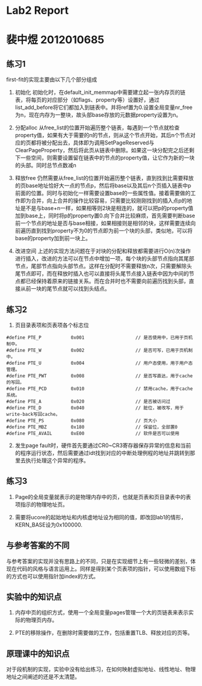 # Lab2 Report
# 裴中煜 2012010685

## 练习1

first-fit的实现主要由以下几个部分组成

1. 初始化
初始化时，在default_init_memmap中需要建立起一张内存页的链表，将每页的对应部分（如flags、property等）设置好，通过list_add_before将它们都加入到链表中。并将ref置为0.设置全局变量nr_free为n，现在内存为一整块，故头部base存放的元数据property设置为n。

2. 分配alloc
从free_list的位置开始遍历整个链表，每遇到一个节点就检查property值，如果有大于需要的n的节点，则从这个节点开始，其后n个节点对应的页都将被分配出去，具体即为调用SetPageReserved与ClearPageProperty，然后将此页从链表中删除。如果这一块分配完之后还剩下一些空间，则需要设置留在链表中的节点的property值，让它作为新的一块的头部。同时总节点数减n

3. 释放free
仍然需要从free_list的位置开始遍历整个链表，直到找到比需要释放的页base地址恰好大一点的节点p，然后将base以及其后n个页插入链表中p前面的位置。同时与初始化一样需要设置base的一些属性值。接着需要做的工作即为合并，向上合并的操作比较容易，只需要比较刚刚找到的插入点p的地址是不是与base+n一样，如果相等则2块是相连的，就可以把p的property值加到base上，同时将p的property置0.向下合并比较麻烦，首先需要判断base前一个节点的地址是否与base相接，如果相接则是相邻的块，这样需要连续向前遍历直到找到property不为0的节点即为前一个块的头部，类似地，可以将base的property加到前一块上。

4. 改进空间
上述的实现方法问题在于对块的分配和释放都需要进行O(n)次操作进行插入，改进的方法可以在节点中增加一项，每个块的头部节点指向其尾部节点，尾部节点指向头部节点。这样在分配时不需要释放n次，只需要解除头尾节点即可，而在释放时插入也可以直接将头尾节点接入链表中因为中间的节点都已经保持着原来的链接关系。而在合并时也不需要向前遍历找到头部，直接从前一块的尾节点就可以找到头结点。

## 练习2

1. 页目录表项和页表项各个标志位

```
#define PTE_P           0x001                   // 是否使用中，已用于页机制中。
#define PTE_W           0x002                   // 是否可写，已用于页机制中。
#define PTE_U           0x004                   // 用户态使用，用于用户态管理。
#define PTE_PWT         0x008                   // 是否写直达，用于cache的写回。
#define PTE_PCD         0x010                   // 禁用cache，用于cache系统。
#define PTE_A           0x020                   // 是否被访问过
#define PTE_D           0x040                   // 脏位，被改写，用于write-back写回cache。
#define PTE_PS          0x080                   // 页大小
#define PTE_MBZ         0x180                   // 保留位，全部置0
#define PTE_AVAIL       0xE00                   // 软件是否可以使用
```

2. 发生page fault时，硬件首先要通过CR0~CR3寄存器保存异常的信息和当前的程序运行状态，然后需要通过idt找到对应的中断处理例程的地址并跳转到那里去执行处理这个异常的程序。

## 练习3

1. Page的全局变量就表示的是物理内存中的页，也就是页表和页目录表中的表项指示的物理地址页。

2. 需要将ucore的起始地址和内核虚地址设为相同的值，即改回lab1的情形，KERN_BASE设为0x100000.

## 与参考答案的不同

与参考答案的实现并没有思路上的不同，只是在实现细节上有一些轻微的差别，体现在代码的风格与语言运用上。同样是得到某个页表项的指针，可以使用数组下标的方式也可以使用指针加index的方式。

## 实验中的知识点

1. 内存中页的组织方式，使用一个全局变量pages管理一个大的页链表来表示实际的物理页内存。

2. PTE的移除操作，在删除时需要做的工作，包括重置TLB、释放对应的页等。

## 原理课中的知识点

对于段机制的实现，实验中没有给出练习，在如何映射虚拟地址、线性地址、物理地址之间阐述的还是不太清楚。